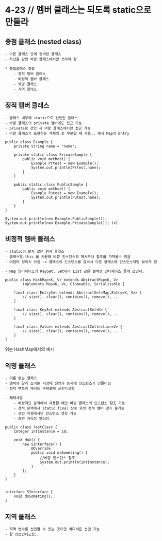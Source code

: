 # 4-23 // 멤버 클래스는 되도록 static으로 만들라

## 중첨 클래스 (nested class)
    - 다른 클래스 안에 정의된 클래스
    - 자신을 감싼 바깥 클래스에서만 쓰여야 함

    * 중첩클래스 종류
        - 정적 맴버 클래스
        - 비정적 멤버 클래스
        - 익명 클래스
        - 지역 클래스


## 정적 멤버 클래스
    - 클래스 내부에 static으로 선언된 클래스
    - 바깥 클래스의 private 멤버에도 접근 가능
    - private로 선언 시 바깥 클래스에서만 접근 가능
    - 바깥 클래스가 표현하는 객체의 한 부분일 때 사용,, 예시 Map의 Entry
    
```
public class Example {
    private String name = "name";

    private static class PrivateSample {
        public void method() {
            Example Prtest = new Example();
            System.out.println(Prtest.name);
        }
    }

    public static class PublicSample {
        public void method() {
            Example Putest = new Example();
            System.out.println(Putest.name);
        }
    }
}
```

```
System.out.println(new Example.PublicSample());  
System.out.println(new Example.PrivateSample()); (x)
```


## 비정적 멤버 클래스
    - static이 붙지 않은 멤버 클래스
    - 클래스명.this 를 사용해 바깥 인스턴스의 메서드나 참조를 가져올수 있음
    - 어댑터 정의시 쓰임 -> 클래스의 인스턴스를 감싸서 다른 클래스의 인스턴스처럼 보이게 함

    - Map 인터페이스의 KeySet, Set이라 List 같은 컬렉션 인터페이스 등에 쓰인다.

```
public class HashMap<K, V> extends AbstractMap<K, V>
        implements Map<K, V>, Cloneable, Serializable {

    final class EntrySet extends AbstractSet<Map.Entry<K, V>> {
        // size(), clear(), contains(), remove(), ...
    }

    final class KeySet extends AbstractSet<K> {
        // size(), clear(), contains(), remove(), ...
    }

    final class Values extends AbstractCollection<V> {
        // size(), clear(), contains(), remove(), ...
    }
}
```
위는 HashMap에서의 예시

## 익명 클래스
    - 이름 없는 클래스
    - 멤버와 달리 쓰이는 시점에 선언과 동시에 인스턴스가 만들어짐
    - 정적 팩토리 메서드 구현할때 쓰인다고함

    - 제약사항
        - 비정적인 문맥에서 사용될 때만 바깥 클래스의 인스턴스 참조 가능
        - 정적 문맥에서 static final 상수 외의 정적 멤버 갖기 불가능
        - 선언 지점에서만 인스턴스 생성 가능
        - 길면 가독성 떨어짐

```
public class TestClass {
    Integer intInstance = 10;
  
    void doX() {
        new SInterface() {
            @Override
            public void doSometing() {
                //바깥 인스턴스 참조
                System.out.println(intInstance);
            }
        };
    }
}
  
  
interface SInterface {
    void doSometing();
}
```

## 지역 클래스
    - 지역 변수를 선언할 수 있는 곳이면 어디서든 선언 가능
    - 잘 안쓰인다고함,,